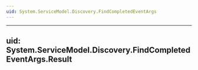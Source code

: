 ```yaml
---
uid: System.ServiceModel.Discovery.FindCompletedEventArgs
---
```


---
uid: System.ServiceModel.Discovery.FindCompletedEventArgs.Result
---
